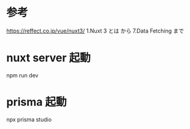 # 参考
https://reffect.co.jp/vue/nuxt3/
1.Nuxt 3 とは から 7.Data Fetching まで

# nuxt server 起動
npm run dev

# prisma 起動
npx prisma studio

